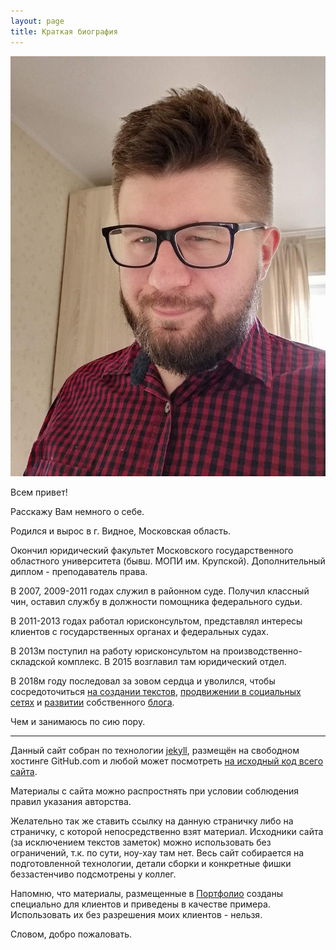 ```yaml
---
layout: page
title: Краткая биография
---
```


![Портрет]( /image/meme.jpg)

Всем привет!  

Расскажу Вам немного о себе.  

Родился и вырос в г. Видное, Московская область.  

Окончил юридический факультет Московского государственного областного университета (бывш. МОПИ им. Крупской). Дополнительный диплом - преподаватель права.  

В 2007, 2009-2011 годах служил в районном суде. Получил классный чин, оставил службу в должности помощника федерального судьи.  

В 2011-2013 годах работал юрисконсультом, представлял интересы клиентов с государственных органах и федеральных судах.  

В 2013м поступил на работу юрисконсультом на производственно-складской комплекс. В 2015 возглавил там юридический отдел.  

В 2018м году последовал за зовом сердца и уволился, чтобы сосредоточиться [на создании текстов](/portfolio), [продвижении в социальных сетях](/adminstvo) и [развитии](/reklama) собственного [блога](http://instagram.com/sptnkmmnt).   

Чем и занимаюсь по сию пору.  


******************************

Данный сайт собран по технологии [jekyll](https://github.com/jekyll/jekyll), размещён на свободном хостинге GitHub.com и любой может посмотреть [на исходный код всего сайта](https://github.com/sputnikmoment/sputnikmoment.github.io/).   

Материалы с сайта можно распростнять при условии соблюдения правил указания авторства.   

Желательно так же ставить ссылку на данную страничку либо на страничку, с которой непосредственно взят материал. Исходники сайта (за исключением текстов заметок) можно использовать без ограничений, т.к. по сути, ноу-хау там нет. Весь сайт собирается на подготовленной технологии, детали сборки и конкретные фишки беззастенчиво подсмотрены у коллег.  

Напомню, что материалы, размещенные в [Портфолио](/portfolio) созданы специально для клиентов и приведены в качестве примера. Использовать их без разрешения моих клиентов - нельзя.   

Словом, добро пожаловать.  
